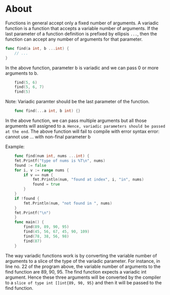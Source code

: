 # About
Functions in general accept only a fixed number of arguments. 
A variadic function is a function that accepts a variable number of arguments. 
If the last parameter of a function definition is prefixed by ellipsis `...`, then the function can accept any number of arguments for that parameter.

```go
func find(a int, b ...int) {
    // ...
}
```

In the above function, parameter b is variadic and we can pass 0 or more arguments to b.

```go
    find(5, 6)
    find(5, 6, 7)
    find(5)
```

Note:
    Variadic paramter should be the last parameter of the function.

```go
    func find(...a int, b int) {}
```
In the above function, we can pass multiple arguments but all those arguments will assigned to a.
`Hence, variadic parameters should be passed at the end`. The above function will fail to compile with error syntax error: cannot use ... with non-final parameter b

Example:
```go
    func find(num int, nums ...int) {
    fmt.Printf("type of nums is %T\n", nums)
    found := false
    for i, v := range nums {
        if v == num {
            fmt.Println(num, "found at index", i, "in", nums)
            found = true
        }
    }
    if !found {
        fmt.Println(num, "not found in ", nums)
    }
    fmt.Printf("\n")
    }
    func main() {
        find(89, 89, 90, 95)
        find(45, 56, 67, 45, 90, 109)
        find(78, 38, 56, 98)
        find(87)
    }
```
The way variadic functions work is by converting the variable number of arguments to a slice of the type of the variadic parameter. 
For instance, in line no. 22 of the program above, the variable number of arguments to the find function are 89, 90, 95. The find function expects a variadic int argument. 
Hence these three arguments will be converted by the compiler to a `slice of type int []int{89, 90, 95}` and then it will be passed to the find function.
